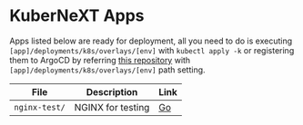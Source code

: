 # KuberNeXT Apps

Apps listed below are ready for deployment, all you need to do is executing
`[app]/deployments/k8s/overlays/[env]` with `kubectl apply -k` or registering
them to ArgoCD by referring [this repository](../) with
`[app]/deployments/k8s/overlays/[env]` path setting.

| File          | Description       | Link                |
| ------------- | ----------------- | ------------------- |
| `nginx-test/` | NGINX for testing | [Go](./nginx-test/) |
